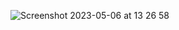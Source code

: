 ![Screenshot 2023-05-06 at 13 26 58](https://user-images.githubusercontent.com/30148823/236618706-868fb722-baa7-452d-b7fd-8870356895b2.png)
